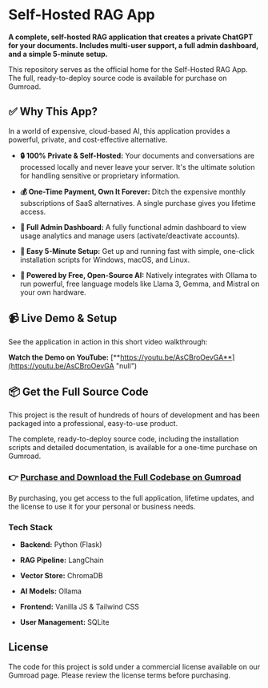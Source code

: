 # Self-Hosted RAG App

**A complete, self-hosted RAG application that creates a private ChatGPT for your documents. Includes multi-user support, a full admin dashboard, and a simple 5-minute setup.**

This repository serves as the official home for the Self-Hosted RAG App. The full, ready-to-deploy source code is available for purchase on Gumroad.

## ✅ Why This App?

In a world of expensive, cloud-based AI, this application provides a powerful, private, and cost-effective alternative.

- **🔒 100% Private & Self-Hosted:** Your documents and conversations are processed locally and never leave your server. It's the ultimate solution for handling sensitive or proprietary information.
    
- **💰 One-Time Payment, Own It Forever:** Ditch the expensive monthly subscriptions of SaaS alternatives. A single purchase gives you lifetime access.
    
- **👑 Full Admin Dashboard:** A fully functional admin dashboard to view usage analytics and manage users (activate/deactivate accounts).
    
- **🚀 Easy 5-Minute Setup:** Get up and running fast with simple, one-click installation scripts for Windows, macOS, and Linux.
    
- **🤖 Powered by Free, Open-Source AI:** Natively integrates with Ollama to run powerful, free language models like Llama 3, Gemma, and Mistral on your own hardware.
    

## 📹 Live Demo & Setup

See the application in action in this short video walkthrough:

**Watch the Demo on YouTube:** [**https://youtu.be/AsCBroOevGA**](https://youtu.be/AsCBroOevGA "null")

## 📦 Get the Full Source Code

This project is the result of hundreds of hours of development and has been packaged into a professional, easy-to-use product.

The complete, ready-to-deploy source code, including the installation scripts and detailed documentation, is available for a one-time purchase on Gumroad.

### 👉 [Purchase and Download the Full Codebase on Gumroad](https://monjurulkarim.gumroad.com/l/self-hosted-rag "null")

By purchasing, you get access to the full application, lifetime updates, and the license to use it for your personal or business needs.

### Tech Stack

- **Backend:** Python (Flask)
    
- **RAG Pipeline:** LangChain
    
- **Vector Store:** ChromaDB
    
- **AI Models:** Ollama
    
- **Frontend:** Vanilla JS & Tailwind CSS
    
- **User Management:** SQLite
    

## License

The code for this project is sold under a commercial license available on our Gumroad page. Please review the license terms before purchasing.
